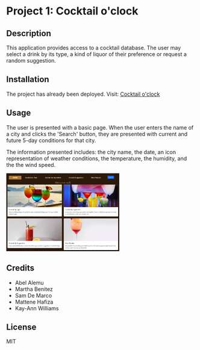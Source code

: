 # Project 1: Cocktail o'clock

## Description

This application provides access to a cocktail database. The user may select a drink by its type, a kind of liquor of their preference or request a random suggestion.

## Installation

The project has already been deployed. Visit: [Cocktail o'clock](https://mbenitez1607.github.io/cocktail_o-clock/)

## Usage
 
The user is presented with a basic page. When the user enters the name of a city and clicks the 'Search' button, they are presented with current and future 5-day conditions for that city.

The information presented includes: the city name, the date, an icon representation of weather conditions, the temperature, the humidity, and the the wind speed.

<img
  src="./assets/images/Cocktail O'Clock Homepage.png"
  alt="Screenshot of the Cocktail O'Clock Homepag"
  style="display: inline-block; margin: 0 auto; max-width: 300px">

## Credits


  * Abel Alemu
  * Martha Benitez
  * Sam De Marco
  * Mattene Hafiza
  * Kay-Ann Williams

## License

MIT
